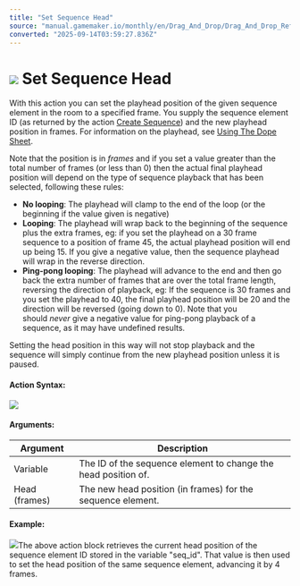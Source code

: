 ```yaml
---
title: "Set Sequence Head"
source: "manual.gamemaker.io/monthly/en/Drag_And_Drop/Drag_And_Drop_Reference/Sequences/Set_Sequence_Head.htm"
converted: "2025-09-14T03:59:27.836Z"
---
```


# ![](../../../assets/Images/Scripting_Reference/Drag_And_Drop/Reference/Sequences/i_sequence_set_head.png) Set Sequence Head

With this action you can set the playhead position of the given sequence element in the room to a specified frame. You supply the sequence element ID (as returned by the action [Create Sequence](Create_Sequence_Element.md)) and the new playhead position in frames. For information on the playhead, see [Using The Dope Sheet](../../../The_Asset_Editors/Sequence_Properties/Using_The_Dope_Sheet.md).

Note that the position is in _frames_ and if you set a value greater than the total number of frames (or less than 0) then the actual final playhead position will depend on the type of sequence playback that has been selected, following these rules:

-   **No looping**: The playhead will clamp to the end of the loop (or the beginning if the value given is negative)
-   **Looping**: The playhead will wrap back to the beginning of the sequence plus the extra frames, eg: if you set the playhead on a 30 frame sequence to a position of frame 45, the actual playhead position will end up being 15. If you give a negative value, then the sequence playhead will wrap in the reverse direction.
-   **Ping-pong looping**: The playhead will advance to the end and then go back the extra number of frames that are over the total frame length, reversing the direction of playback, eg: If the sequence is 30 frames and you set the playhead to 40, the final playhead position will be 20 and the direction will be reversed (going down to 0). Note that you should _never_ give a negative value for ping-pong playback of a sequence, as it may have undefined results.

Setting the head position in this way will not stop playback and the sequence will simply continue from the new playhead position unless it is paused.

#### Action Syntax:

![](../../../assets/Images/Scripting_Reference/Drag_And_Drop/Reference/Sequences/a_sequence_set_head.png)

#### Arguments:

| Argument | Description |
| --- | --- |
| Variable | The ID of the sequence element to change the head position of. |
| Head (frames) | The new head position (in frames) for the sequence element. |

#### Example:

![](../../../assets/Images/Scripting_Reference/Drag_And_Drop/Reference/Sequences/e_sequence_head.png)The above action block retrieves the current head position of the sequence element ID stored in the variable "seq\_id". That value is then used to set the head position of the same sequence element, advancing it by 4 frames.